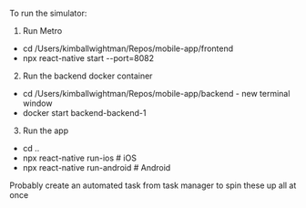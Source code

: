 To run the simulator:

1) Run Metro
  - cd /Users/kimballwightman/Repos/mobile-app/frontend
  - npx react-native start --port=8082
2) Run the backend docker container
  - cd /Users/kimballwightman/Repos/mobile-app/backend  -  new terminal window
  - docker start backend-backend-1
3) Run the app
  - cd ..
  - npx react-native run-ios   # iOS  
  - npx react-native run-android  # Android

Probably create an automated task from task manager to spin these up all at once
